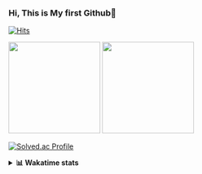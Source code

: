 ### Hi, This is My first Github👋
[![Hits](https://hits.seeyoufarm.com/api/count/incr/badge.svg?url=https%3A%2F%2Fgithub.com%2FJonghyun-Park1027&count_bg=%2379C83D&title_bg=%23555555&icon=&icon_color=%23E7E7E7&title=hits&edge_flat=false)](https://hits.seeyoufarm.com)
<br>


<p>
  <img height="180em" src="https://github-readme-stats-eight-rho-29.vercel.app/api?username=Jonghyun-Park1027&show_icons=true&include_all_commits=true&bg_color=30,e96443,904e95&title_color=fff&text_color=fff">
  <img height="180em" src="https://github-readme-stats-eight-rho-29.vercel.app/api/top-langs/?username=Jonghyun-Park1027&layout=compact&bg_color=30,e96443,904e95&title_color=fff&text_color=fff">


[![Solved.ac Profile](http://mazassumnida.wtf/api/v2/generate_badge?boj=ppjjhh1027)](https://solved.ac/ppjjhh1027/)

</p>
<details>
<summary><b>📊 Wakatime stats</b><br></summary>
<div>
<hr/>



<!--START_SECTION:waka-->
![Code Time](http://img.shields.io/badge/Code%20Time-1%2C180%20hrs%2018%20mins-blue)

![Profile Views](http://img.shields.io/badge/Profile%20Views-0-blue)

**🐱 My GitHub Data** 

> 📦 159.3 kB Used in GitHub's Storage 
 > 
> 🏆 57 Contributions in the Year 2025
 > 
> 🚫 Not Opted to Hire
 > 
> 📜 10 Public Repositories 
 > 
> 🔑 10 Private Repositories 
 > 
**I'm an Early 🐤** 

```text
🌞 Morning                62 commits          █████░░░░░░░░░░░░░░░░░░░░   19.08 % 
🌆 Daytime                161 commits         ████████████░░░░░░░░░░░░░   49.54 % 
🌃 Evening                89 commits          ███████░░░░░░░░░░░░░░░░░░   27.38 % 
🌙 Night                  13 commits          █░░░░░░░░░░░░░░░░░░░░░░░░   04.00 % 
```
📅 **I'm Most Productive on Friday** 

```text
Monday                   53 commits          ████░░░░░░░░░░░░░░░░░░░░░   16.31 % 
Tuesday                  45 commits          ███░░░░░░░░░░░░░░░░░░░░░░   13.85 % 
Wednesday                25 commits          ██░░░░░░░░░░░░░░░░░░░░░░░   07.69 % 
Thursday                 35 commits          ███░░░░░░░░░░░░░░░░░░░░░░   10.77 % 
Friday                   73 commits          ██████░░░░░░░░░░░░░░░░░░░   22.46 % 
Saturday                 37 commits          ███░░░░░░░░░░░░░░░░░░░░░░   11.38 % 
Sunday                   57 commits          ████░░░░░░░░░░░░░░░░░░░░░   17.54 % 
```


📊 **This Week I Spent My Time On** 

```text
🕑︎ Time Zone: Asia/Seoul

💬 Programming Languages: 
Python                   19 hrs 8 mins       █████████████████████░░░░   82.47 % 
HTML                     2 hrs 25 mins       ███░░░░░░░░░░░░░░░░░░░░░░   10.46 % 
TypeScript               46 mins             █░░░░░░░░░░░░░░░░░░░░░░░░   03.37 % 
Other                    13 mins             ░░░░░░░░░░░░░░░░░░░░░░░░░   00.96 % 
JSON                     13 mins             ░░░░░░░░░░░░░░░░░░░░░░░░░   00.95 % 

🔥 Editors: 
Cursor                   23 hrs 12 mins      █████████████████████████   100.00 % 

🐱‍💻 Projects: 
arbitrage                17 hrs 53 mins      ███████████████████░░░░░░   77.10 % 
web                      2 hrs 44 mins       ███░░░░░░░░░░░░░░░░░░░░░░   11.84 % 
bit_abutrage             1 hr 4 mins         █░░░░░░░░░░░░░░░░░░░░░░░░   04.62 % 
wemake                   46 mins             █░░░░░░░░░░░░░░░░░░░░░░░░   03.31 % 
sql_study                41 mins             █░░░░░░░░░░░░░░░░░░░░░░░░   03.01 % 

💻 Operating System: 
Mac                      23 hrs 12 mins      █████████████████████████   100.00 % 
```

**I Mostly Code in Jupyter Notebook** 

```text
Jupyter Notebook         10 repos            ███████████████░░░░░░░░░░   58.82 % 
C++                      3 repos             ████░░░░░░░░░░░░░░░░░░░░░   17.65 % 
TypeScript               2 repos             ███░░░░░░░░░░░░░░░░░░░░░░   11.76 % 
Dart                     1 repo              █░░░░░░░░░░░░░░░░░░░░░░░░   05.88 % 
Python                   1 repo              █░░░░░░░░░░░░░░░░░░░░░░░░   05.88 % 
```




 Last Updated on 02/10/2025 18:43:46 UTC
<!--END_SECTION:waka-->
</details>



